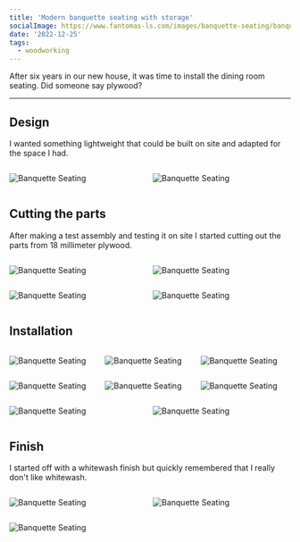 ```yaml
---
title: 'Modern banquette seating with storage'
socialImage: https://www.fantomas-ls.com/images/banquette-seating/banquette-seating.jpg
date: '2022-12-25'
tags:
  - woodworking
---
```


After six years in our new house, it was time to install the dining room seating. Did someone say plywood?​

---
## Design

I wanted something lightweight that could be built on site and adapted for the space I had.


<div style="display: grid; 
  grid-template-columns: 1fr 1fr; 
  grid-template-rows: 1fr; 
  gap: 0px 10px; 
  grid-template-areas:. .; ">

<div>

![Banquette Seating](/images/banquette-seating/banquette-seating-1.jpeg "The space.")
</div>

<div>

![Banquette Seating](/images/banquette-seating/banquette-seating-0.png "The design.")
</div>

</div>

## Cutting the parts

After making a test assembly and testing it on site I started cutting out the parts from 18 millimeter plywood.

<div style="display: grid; 
  grid-template-columns: 1fr 1fr; 
  grid-template-rows: 1fr; 
  gap: 0px 10px; 
  grid-template-areas:. . .; ">

<div>

![Banquette Seating](/images/banquette-seating/banquette-seating-2.jpeg "Test assembly.")
</div>
<div>

![Banquette Seating](/images/banquette-seating/banquette-seating-3.jpeg "Copied the template.")
</div>
</div>

<div style="display: grid; 
  grid-template-columns: 1fr 1fr; 
  grid-template-rows: 1fr; 
  gap: 0px 10px; 
  grid-template-areas:. . .; ">

<div>

![Banquette Seating](/images/banquette-seating/banquette-seating-4.jpeg "Started cutting.")
</div>
<div>

![Banquette Seating](/images/banquette-seating/banquette-seating-5.jpeg "And stacking")
</div>
</div>

## Installation

<div style="display: grid; 
  grid-template-columns: 1fr 1fr 1fr; 
  grid-template-rows: 1fr 1fr; 
  gap: 0px 10px; 
  grid-template-areas:. . .; ">

<div>

![Banquette Seating](/images/banquette-seating/banquette-seating-7.jpeg "Spaced out the vertical parts evenly.")
</div>
<div>

![Banquette Seating](/images/banquette-seating/banquette-seating-10.jpeg "Attached the nailers and stretchers.")
</div>

<div>

![Banquette Seating](/images/banquette-seating/banquette-seating-11.jpeg "Pretty sturdy as is.")
</div>

<div>

![Banquette Seating](/images/banquette-seating/banquette-seating-12.jpeg "Attached the plywood fronts.")
</div>

<div>

![Banquette Seating](/images/banquette-seating/banquette-seating-14.jpeg "Bradnailed in place.")
</div>

<div>

![Banquette Seating](/images/banquette-seating/banquette-seating-15.jpeg "Attached the hinged seating.")
</div>
</div>

<div style="display: grid; 
  grid-template-columns: 1fr 1fr; 
  grid-template-rows: 1fr; 
  gap: 0px 10px; 
  grid-template-areas:. . .; ">

<div>

![Banquette Seating](/images/banquette-seating/banquette-seating-16.jpeg "Almost looking like a bench.")
</div>
<div>

![Banquette Seating](/images/banquette-seating/banquette-seating-17.jpeg "There you go!")
</div>
</div>

## Finish

I started off with a whitewash finish but quickly remembered that I really don't like whitewash.

<div style="display: grid; 
  grid-template-columns: 1fr 1fr; 
  grid-template-rows: 1fr; 
  gap: 0px 10px; 
  grid-template-areas:. . .; ">

<div>

![Banquette Seating](/images/banquette-seating/banquette-seating-19.jpeg "Ugh, whitewash.")
</div>
<div>

![Banquette Seating](/images/banquette-seating/banquette-seating-20.jpeg "Much better.")
</div>
</div>

![Banquette Seating](/images/banquette-seating/banquette-seating.jpg "Ordered some custom cushions and it's a wrap!")